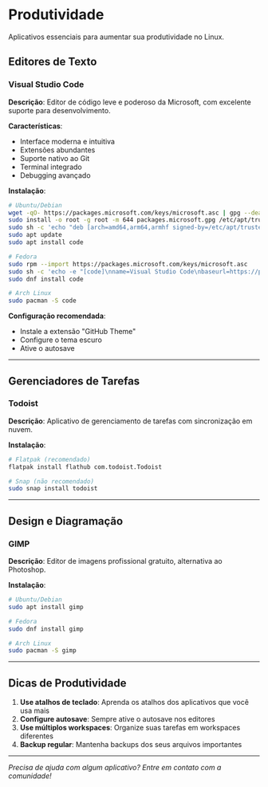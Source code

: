 # Produtividade

Aplicativos essenciais para aumentar sua produtividade no Linux.

## Editores de Texto

### Visual Studio Code

**Descrição**: Editor de código leve e poderoso da Microsoft, com excelente suporte para desenvolvimento.

**Características**:
- Interface moderna e intuitiva
- Extensões abundantes
- Suporte nativo ao Git
- Terminal integrado
- Debugging avançado

**Instalação**:

```bash
# Ubuntu/Debian
wget -qO- https://packages.microsoft.com/keys/microsoft.asc | gpg --dearmor > packages.microsoft.gpg
sudo install -o root -g root -m 644 packages.microsoft.gpg /etc/apt/trusted.gpg.d/
sudo sh -c 'echo "deb [arch=amd64,arm64,armhf signed-by=/etc/apt/trusted.gpg.d/packages.microsoft.gpg] https://packages.microsoft.com/repos/code stable main" > /etc/apt/sources.list.d/vscode.list'
sudo apt update
sudo apt install code

# Fedora
sudo rpm --import https://packages.microsoft.com/keys/microsoft.asc
sudo sh -c 'echo -e "[code]\nname=Visual Studio Code\nbaseurl=https://packages.microsoft.com/yumrepos/code\nenabled=1\ngpgcheck=1\ngpgkey=https://packages.microsoft.com/keys/microsoft.asc" > /etc/yum.repos.d/vscode.repo'
sudo dnf install code

# Arch Linux
sudo pacman -S code
```

**Configuração recomendada**:
- Instale a extensão "GitHub Theme"
- Configure o tema escuro
- Ative o autosave

---

## Gerenciadores de Tarefas

### Todoist

**Descrição**: Aplicativo de gerenciamento de tarefas com sincronização em nuvem.

**Instalação**:

```bash
# Flatpak (recomendado)
flatpak install flathub com.todoist.Todoist

# Snap (não recomendado)
sudo snap install todoist
```

---

## Design e Diagramação

### GIMP

**Descrição**: Editor de imagens profissional gratuito, alternativa ao Photoshop.

**Instalação**:

```bash
# Ubuntu/Debian
sudo apt install gimp

# Fedora
sudo dnf install gimp

# Arch Linux
sudo pacman -S gimp
```

---

## Dicas de Produtividade

1. **Use atalhos de teclado**: Aprenda os atalhos dos aplicativos que você usa mais
2. **Configure autosave**: Sempre ative o autosave nos editores
3. **Use múltiplos workspaces**: Organize suas tarefas em workspaces diferentes
4. **Backup regular**: Mantenha backups dos seus arquivos importantes

---

*Precisa de ajuda com algum aplicativo? Entre em contato com a comunidade!* 